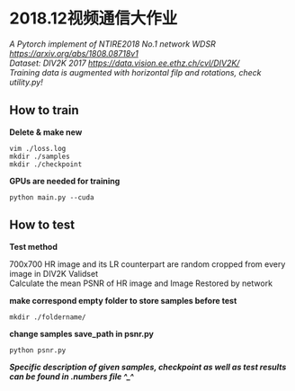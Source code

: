 # 2018.12视频通信大作业

*A Pytorch implement of NTIRE2018 No.1 network WDSR https://arxiv.org/abs/1808.08718v1* \
*Dataset: DIV2K 2017 https://data.vision.ee.ethz.ch/cvl/DIV2K/* \
*Training data is augmented with horizontal filp and rotations, check utility.py!*

## How to train
**Delete & make new**
```
vim ./loss.log
mkdir ./samples
mkdir ./checkpoint
```

**GPUs are needed for training**
```
python main.py --cuda
```

## How to test
**Test method**

700x700 HR image and its LR counterpart are random cropped from every image in DIV2K Validset  \
Calculate the mean PSNR of HR image and Image Restored by network

**make correspond empty folder to store samples before test**
```
mkdir ./foldername/
```

**change samples save_path in psnr.py**
```
python psnr.py
```

***Specific description of given samples, checkpoint as well as test results can be found in .numbers file ^_^***
